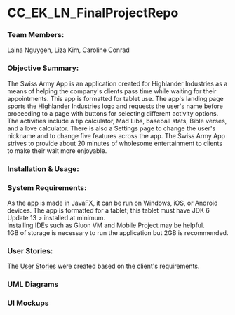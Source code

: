 # CC_EK_LN_FinalProjectRepo
### Team Members:  
Laina Nguygen, Liza Kim, Caroline Conrad

### Objective Summary:
The Swiss Army App is an application created for Highlander Industries as a means of helping the company's clients pass time while waiting for their appointments. This app is formatted for tablet use. The app's landing page sports the Highlander Industries logo and requests the user's name before proceeding to a page with buttons for selecting different activity options. The activities include a tip calculator, Mad Libs, baseball stats, Bible verses, and a love calculator. There is also a Settings page to change the user's nickname and to change five features across the app. The Swiss Army App strives to provide about 20 minutes of wholesome entertainment to clients to make their wait more enjoyable. 

### Installation & Usage:

### System Requirements:
As the app is made in JavaFX, it can be run on Windows, iOS, or Android devices. The app is formatted for a tablet; this tablet must have JDK 6 Update 13 > installed at minimum.<br />
Installing IDEs such as Gluon VM and Mobile Project may be helpful.<br />
1GB of storage is necessary to run the application but 2GB is recommended.

### User Stories:
The <a href="https://www.figma.com/file/wA9F2tL9kpyJ02dGjgbBEI/CIS-332%3A-Final-Proj-%7C-Swiss-Army-App?node-id=37-110" target="_blank">User Stories</a> were created based on the client's requirements.

### UML Diagrams

### UI Mockups
